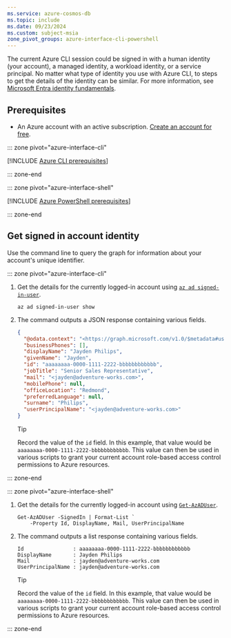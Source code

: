 ```yaml
---
ms.service: azure-cosmos-db
ms.topic: include
ms.date: 09/23/2024
ms.custom: subject-msia
zone_pivot_groups: azure-interface-cli-powershell
---
```


The current Azure CLI session could be signed in with a human identity (your account), a managed identity, a workload identity, or a service principal. No matter what type of identity you use with Azure CLI, to steps to get the details of the identity can be similar. For more information, see [Microsoft Entra identity fundamentals](/entra/fundamentals/identity-fundamental-concepts#identity).

## Prerequisites

- An Azure account with an active subscription. [Create an account for free](https://azure.microsoft.com/free/?WT.mc_id=A261C142F).

::: zone pivot="azure-interface-cli"

[!INCLUDE [Azure CLI prerequisites](~/reusable-content/azure-cli/azure-cli-prepare-your-environment-no-header.md)]

::: zone-end

::: zone pivot="azure-interface-shell"

[!INCLUDE [Azure PowerShell prerequisites](~/reusable-content/azure-powershell/azure-powershell-requirements-no-header.md)]

::: zone-end

## Get signed in account identity

Use the command line to query the graph for information about your account's unique identifier.

::: zone pivot="azure-interface-cli"

1. Get the details for the currently logged-in account using [`az ad signed-in-user`](/cli/azure/ad/signed-in-user#az-ad-signed-in-user-show).

    ```azurecli-interactive
    az ad signed-in-user show
    ```

1. The command outputs a JSON response containing various fields.

    ```json
    {
      "@odata.context": "<https://graph.microsoft.com/v1.0/$metadata#users/$entity>",
      "businessPhones": [],
      "displayName": "Jayden Philips",
      "givenName": "Jayden",
      "id": "aaaaaaaa-0000-1111-2222-bbbbbbbbbbbb",
      "jobTitle": "Senior Sales Representative",
      "mail": "<jayden@adventure-works.com>",
      "mobilePhone": null,
      "officeLocation": "Redmond",
      "preferredLanguage": null,
      "surname": "Philips",
      "userPrincipalName": "<jayden@adventure-works.com>"
    }
    ```

    > [!TIP]
    > Record the value of the `id` field. In this example, that value would be `aaaaaaaa-0000-1111-2222-bbbbbbbbbbbb`. This value can then be used in various scripts to grant your current account role-based access control permissions to Azure resources.

::: zone-end

::: zone pivot="azure-interface-shell"

1. Get the details for the currently logged-in account using [`Get-AzADUser`](/powershell/module/az.resources/get-azaduser).

    ```azurepowershell-interactive
    Get-AzADUser -SignedIn | Format-List `
        -Property Id, DisplayName, Mail, UserPrincipalName
    ```

1. The command outputs a list response containing various fields.

    ```output
    Id                : aaaaaaaa-0000-1111-2222-bbbbbbbbbbbb
    DisplayName       : Jayden Philips
    Mail              : jayden@adventure-works.com
    UserPrincipalName : jayden@adventure-works.com
    ```

    > [!TIP]
    > Record the value of the `id` field. In this example, that value would be `aaaaaaaa-0000-1111-2222-bbbbbbbbbbbb`. This value can then be used in various scripts to grant your current account role-based access control permissions to Azure resources.

::: zone-end
